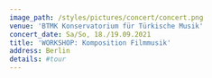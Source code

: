 ```yaml
---
image_path: /styles/pictures/concert/concert.png
venue: 'BTMK Konservatorium für Türkische Musik'
concert_date: Sa/So, 18./19.09.2021
title: 'WORKSHOP: Komposition Filmmusik'
address: Berlin
details: #tour 
---
```

